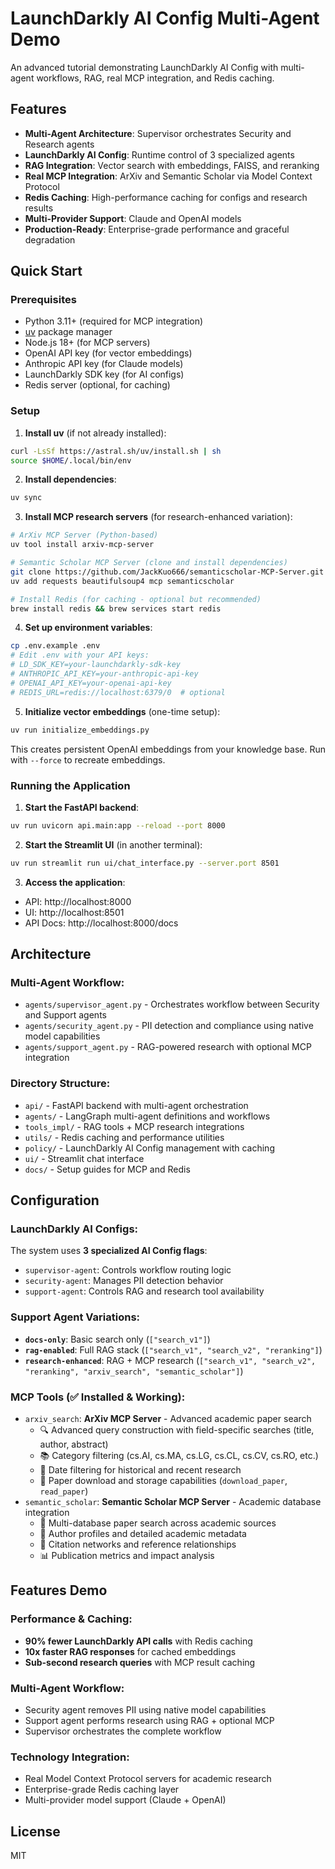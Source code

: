 # LaunchDarkly AI Config Multi-Agent Demo

An advanced tutorial demonstrating LaunchDarkly AI Config with multi-agent workflows, RAG, real MCP integration, and Redis caching.

## Features

- **Multi-Agent Architecture**: Supervisor orchestrates Security and Research agents
- **LaunchDarkly AI Config**: Runtime control of 3 specialized agents 
- **RAG Integration**: Vector search with embeddings, FAISS, and reranking
- **Real MCP Integration**: ArXiv and Semantic Scholar via Model Context Protocol
- **Redis Caching**: High-performance caching for configs and research results
- **Multi-Provider Support**: Claude and OpenAI models
- **Production-Ready**: Enterprise-grade performance and graceful degradation

## Quick Start

### Prerequisites
- Python 3.11+ (required for MCP integration)
- [uv](https://astral.sh/uv/) package manager
- Node.js 18+ (for MCP servers)
- OpenAI API key (for vector embeddings)
- Anthropic API key (for Claude models)
- LaunchDarkly SDK key (for AI configs)
- Redis server (optional, for caching)

### Setup

1. **Install uv** (if not already installed):
```bash
curl -LsSf https://astral.sh/uv/install.sh | sh
source $HOME/.local/bin/env
```

2. **Install dependencies**:
```bash
uv sync
```

3. **Install MCP research servers** (for research-enhanced variation):
```bash
# ArXiv MCP Server (Python-based)
uv tool install arxiv-mcp-server

# Semantic Scholar MCP Server (clone and install dependencies) 
git clone https://github.com/JackKuo666/semanticscholar-MCP-Server.git /tmp/semanticscholar-mcp
uv add requests beautifulsoup4 mcp semanticscholar

# Install Redis (for caching - optional but recommended)
brew install redis && brew services start redis
```

4. **Set up environment variables**:
```bash
cp .env.example .env
# Edit .env with your API keys:
# LD_SDK_KEY=your-launchdarkly-sdk-key
# ANTHROPIC_API_KEY=your-anthropic-api-key
# OPENAI_API_KEY=your-openai-api-key
# REDIS_URL=redis://localhost:6379/0  # optional
```

5. **Initialize vector embeddings** (one-time setup):
```bash
uv run initialize_embeddings.py
```
This creates persistent OpenAI embeddings from your knowledge base. Run with `--force` to recreate embeddings.

### Running the Application

1. **Start the FastAPI backend**:
```bash
uv run uvicorn api.main:app --reload --port 8000
```

2. **Start the Streamlit UI** (in another terminal):
```bash
uv run streamlit run ui/chat_interface.py --server.port 8501
```

3. **Access the application**:
- API: http://localhost:8000
- UI: http://localhost:8501  
- API Docs: http://localhost:8000/docs

## Architecture

### **Multi-Agent Workflow:**
- `agents/supervisor_agent.py` - Orchestrates workflow between Security and Support agents
- `agents/security_agent.py` - PII detection and compliance using native model capabilities  
- `agents/support_agent.py` - RAG-powered research with optional MCP integration

### **Directory Structure:**
- `api/` - FastAPI backend with multi-agent orchestration
- `agents/` - LangGraph multi-agent definitions and workflows
- `tools_impl/` - RAG tools + MCP research integrations
- `utils/` - Redis caching and performance utilities
- `policy/` - LaunchDarkly AI Config management with caching
- `ui/` - Streamlit chat interface
- `docs/` - Setup guides for MCP and Redis

## Configuration

### **LaunchDarkly AI Configs:**
The system uses **3 specialized AI Config flags**:

- `supervisor-agent`: Controls workflow routing logic
- `security-agent`: Manages PII detection behavior  
- `support-agent`: Controls RAG and research tool availability

### **Support Agent Variations:**
- **`docs-only`**: Basic search only (`["search_v1"]`)
- **`rag-enabled`**: Full RAG stack (`["search_v1", "search_v2", "reranking"]`)
- **`research-enhanced`**: RAG + MCP research (`["search_v1", "search_v2", "reranking", "arxiv_search", "semantic_scholar"]`)

### **MCP Tools (✅ Installed & Working):**
- `arxiv_search`: **ArXiv MCP Server** - Advanced academic paper search
  - 🔍 Advanced query construction with field-specific searches (title, author, abstract)
  - 📚 Category filtering (cs.AI, cs.MA, cs.LG, cs.CL, cs.CV, cs.RO, etc.)
  - 📅 Date filtering for historical and recent research
  - 💾 Paper download and storage capabilities (`download_paper`, `read_paper`)
- `semantic_scholar`: **Semantic Scholar MCP Server** - Academic database integration
  - 🔎 Multi-database paper search across academic sources
  - 👤 Author profiles and detailed academic metadata
  - 🔗 Citation networks and reference relationships
  - 📊 Publication metrics and impact analysis

## Features Demo

### **Performance & Caching:**
- **90% fewer LaunchDarkly API calls** with Redis caching
- **10x faster RAG responses** for cached embeddings
- **Sub-second research queries** with MCP result caching

### **Multi-Agent Workflow:**
- Security agent removes PII using native model capabilities
- Support agent performs research using RAG + optional MCP  
- Supervisor orchestrates the complete workflow

### **Technology Integration:**
- Real Model Context Protocol servers for academic research
- Enterprise-grade Redis caching layer
- Multi-provider model support (Claude + OpenAI)

## License

MIT